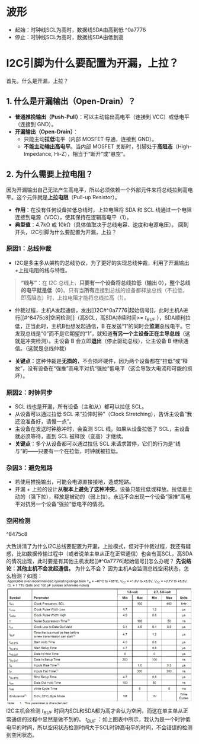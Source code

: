 # 波形
- 起始：时钟线SCL为高时，数据线SDA由高到低 ^0a7776
- 停止：时钟线SCL为高时，数据线SDA由低到高

























# I2C引脚为什么要配置为开漏，上拉？
首先，什么是开漏，上拉？
## 1. 什么是开漏输出（Open-Drain）？
- **普通推挽输出（Push-Pull）**：可以主动输出高电平（连接到 VCC）或低电平（连接到 GND）。
- **开漏输出（Open-Drain）**：
	- 只能主动**拉低**电平（内部 MOSFET 导通，连接到 GND）。
	- **不能主动输出高电平**。当内部 MOSFET 关断时，引脚处于**高阻态**（High-Impedance, Hi-Z），相当于“断开”或“悬空”。
## 2. 为什么需要上拉电阻？
因为开漏输出自己无法产生高电平，所以必须依赖一个外部元件来将总线拉到高电平。这个元件就是**上拉电阻**（Pull-up Resistor）。
- **作用**：在没有任何设备拉低总线时，上拉电阻将 SDA 和 SCL 线通过一个电阻连接到电源（VCC），使其保持在逻辑高电平（1）。
- **典型值**：4.7kΩ 或 10kΩ（具体值取决于总线电容、速度和电源电压）。
回到开头，I2C引脚为什么要配置为开漏，上拉？

### 原因1：总线仲裁
- I2C是多主多从架构的总线协议，为了更好的实现总线仲裁，利用了开漏输出+上拉电阻的线与特性。
> **“线与”**：在 I2C 总线上，**只要有一个设备将总线拉低（输出 0），整个总线的电平就是低（0）**。只有当**所有**连接到总线的设备都释放总线（不拉低，即高阻态）时，上拉电阻才能将总线拉高（1）。


- 仲裁过程，主机A发起通信，发出[[I2C#^0a7776|起始信号]]，此时主机A进行[[#^8475c8|空闲检测]]（高SCL，高SDA持续时间>= $t_{BUF}$ ），SDA顺利拉低，正当此时，主机B也想发起通信，B 在发送“1”的同时会**监测**总线电平。它发现总线是“0”而不是它期望的“1”，就知道**有另一个主设备正在主导总线**（这就是冲突检测）。主设备 B 会立即**退出**（停止驱动总线），让主设备 B 继续通信。（这就是总线仲裁）

- **关键点**：这种仲裁是**无损的**，不会损坏硬件，因为两个设备都在“拉低”或“释放”，没有设备在“强推”高电平对抗“强拉”低电平（这会导致大电流和可能的损坏）。
### 原因2：时钟同步
- SCL 线也是开漏，所有设备（主和从）都可以拉低 SCL。
- 从设备可以通过拉低 SCL 来“拉伸时钟”（Clock Stretching），告诉主设备“我还没准备好，请慢一点”。
- 主设备在发送时钟脉冲时，会监测 SCL 线。如果从设备拉低了 SCL，主设备就必须等待，直到 SCL 被释放（变高）才继续。
- **关键点**：多个从设备都可以通过拉低 SCL 来请求暂停，它们的行为是“线与”的——只要有一个在拉低，时钟就被拉低。
### 杂因3：避免短路
- 若使用推挽输出，可能会电源直接接地，造成短路。
- 开漏 + 上拉的设计**从根本上避免了这种冲突**。设备只能拉低或释放。拉低是主动的（强下拉），释放是被动的（弱上拉）。永远不会出现一个设备“强推”高电平对抗另一个设备“强拉”低电平的情况。

### 空闲检测

^8475c8

大致讲清了为什么I2C总线要配置为开漏，上拉模式，但对于仲裁过程，我还有疑惑，比如数据传输过程中（或者说单主单从正在正常通信）也会有高SCL，高SDA的情况出现，此时要是有其他主机发起[[#^0a7776|起始信号]]怎么办呢？
**先说结论：其他主机不会发起通信。**
为什么不会？
因为主机A会监测总线空闲状态，怎么检测？如图：
![](../../image/I2C-1756308159128.webp)
I2C主机会检测 $t_{BUF}$ 时间内SCL和SDA都为高才会认为空闲，而这在单主单从正常通信的过程中显然是做不到的。
$t_{BUF}$ ：如上图表中所示，我认为是一个时钟低电平的时间，所以空闲状态检测时间大于SCL时钟高电平的时间，不会错误的检测到空闲状态。




